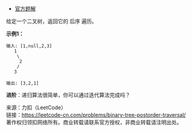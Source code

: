 * [官方题解](https://leetcode-cn.com/problems/binary-tree-postorder-traversal/solution/er-cha-shu-de-hou-xu-bian-li-by-leetcode-solution/)

给定一个二叉树，返回它的 后序 遍历。

**示例1：**<br>

```
输入: [1,null,2,3]  
   1
    \
     2
    /
   3 

输出: [3,2,1]
```

**进阶**：递归算法很简单，你可以通过迭代算法完成吗？<br>


来源：力扣（LeetCode）<br>
链接：https://leetcode-cn.com/problems/binary-tree-postorder-traversal/ <br>
著作权归领扣网络所有。商业转载请联系官方授权，非商业转载请注明出处。<br>